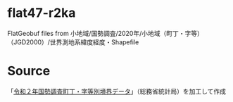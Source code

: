 # flat47-r2ka
FlatGeobuf files from 小地域/国勢調査/2020年/小地域（町丁・字等）（JGD2000）/世界測地系緯度経度・Shapefile

# Source
「[令和２年国勢調査町丁・字等別境界データ](https://www.e-stat.go.jp/gis/statmap-search?page=1&type=2&aggregateUnitForBoundary=A&toukeiCode=00200521&toukeiYear=2020&serveyId=A002005212020&coordsys=1&format=shape&datum=2000)」（総務省統計局）を加工して作成
